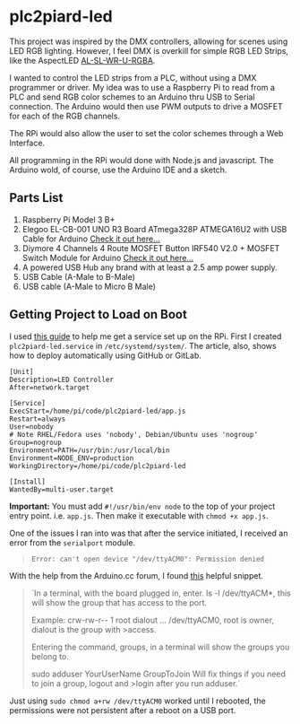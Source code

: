 plc2piard-led
=============

This project was inspired by the DMX controllers, allowing for scenes using LED RGB lighting. However, I feel DMX is overkill for simple RGB LED Strips, like the AspectLED [AL-SL-WR-U-RGBA](https://www.aspectled.com/collections/flexible-led-strip-lights/products/w-rgba-color-changing-5050-ultra-bright#tab-1).

I wanted to control the LED strips from a PLC, without using a DMX programmer or driver. My idea was to use a Raspberry Pi to read from a PLC and send RGB color schemes to an Arduino thru USB to Serial connection. The Arduino would then use PWM outputs to drive a MOSFET for each of the RGB channels.

The RPi would also allow the user to set the color schemes through a Web Interface. 

All programming in the RPi  would done with Node.js and javascript. The Arduino wold, of course, use the Arduino IDE and a sketch.

## Parts List

1. Raspberry Pi Model 3 B+
2. Elegoo EL-CB-001 UNO R3 Board ATmega328P ATMEGA16U2 with USB Cable for Arduino [Check it out here...](https://www.elegoo.com/product/elegoo-uno-r3-board-atmega328p-atmega16u2-with-usb-cable/)
3. Diymore 4 Channels 4 Route MOSFET Button IRF540 V2.0 + MOSFET Switch Module for Arduino [Check it out here...](https://www.amazon.com/Diymore-Channels-MOSFET-Button-Arduino/dp/B01MRQFYJN/ref=pd_sbs_328_2?_encoding=UTF8&pd_rd_i=B01MRQFYJN&pd_rd_r=5793619c-8332-11e8-9f1d-6db4f4e7a1f7&pd_rd_w=5Ukjc&pd_rd_wg=q25oy&pf_rd_i=desktop-dp-sims&pf_rd_m=ATVPDKIKX0DER&pf_rd_p=5825442648805390339&pf_rd_r=W3HC2625TAHWP2XVHMYZ&pf_rd_s=desktop-dp-sims&pf_rd_t=40701&psc=1&refRID=W3HC2625TAHWP2XVHMYZ)
4. A powered USB Hub any brand with at least a 2.5 amp power supply. 
5. USB Cable (A-Male to B-Male)
6. USB cable (A-Male to Micro B Male)

## Getting Project to Load on Boot

I used [this guide](https://certsimple.com/blog/deploy-node-on-linux#node-linux-service-systemd) to help me get a service set up on the RPi. First I created `plc2piard-led.service` in `/etc/systemd/system/`. The article, also, shows how to deploy automatically using GitHub or GitLab.

    [Unit]
	Description=LED Controller
	After=network.target
    
    [Service]
    ExecStart=/home/pi/code/plc2piard-led/app.js
    Restart=always
    User=nobody
    # Note RHEL/Fedora uses 'nobody', Debian/Ubuntu uses 'nogroup'
    Group=nogroup  
    Environment=PATH=/usr/bin:/usr/local/bin
    Environment=NODE_ENV=production
    WorkingDirectory=/home/pi/code/plc2piard-led
    
    [Install]
    WantedBy=multi-user.target
 **Important:**  You must add `#!/usr/bin/env node` to the top of your project entry point.
  i.e. `app.js`. Then make it executable with `chmod +x app.js`.

One of the issues I ran into was that after the service initiated, I received an error  from the `serialport` module. 
>`Error: can't open device "/dev/ttyACM0": Permission denied`
>
With the help from the Arduino.cc  forum, I found [this](https://forum.arduino.cc/index.php?topic=495039.0) helpful snippet.
>`In a terminal, with the board plugged in, enter.
>ls -l /dev/ttyACM*, this will show the group that has access to the port.
>
>Example: crw-rw-r-- 1 root dialout ... /dev/ttyACM0, root is owner, dialout is the group with >access.
>
>Entering the command, groups, in a terminal will show the groups you belong to.
>
>sudo adduser YourUserName GroupToJoin  Will fix things if you need to join a group, logout and >login after you run adduser.`
>
Just using `sudo chmod a+rw /dev/ttyACM0` worked until I rebooted, the permissions were not persistent after a reboot on a USB port.